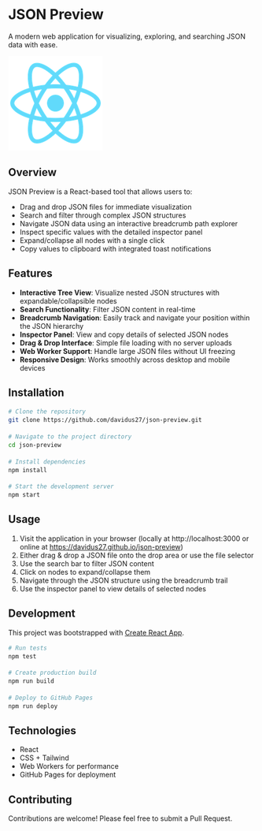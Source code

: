 # JSON Preview

A modern web application for visualizing, exploring, and searching JSON data with ease.

![JSON Preview](https://github.com/davidus27/json-preview/raw/main/public/logo192.png)

## Overview

JSON Preview is a React-based tool that allows users to:
- Drag and drop JSON files for immediate visualization
- Search and filter through complex JSON structures
- Navigate JSON data using an interactive breadcrumb path explorer
- Inspect specific values with the detailed inspector panel
- Expand/collapse all nodes with a single click
- Copy values to clipboard with integrated toast notifications

## Features

- **Interactive Tree View**: Visualize nested JSON structures with expandable/collapsible nodes
- **Search Functionality**: Filter JSON content in real-time
- **Breadcrumb Navigation**: Easily track and navigate your position within the JSON hierarchy
- **Inspector Panel**: View and copy details of selected JSON nodes
- **Drag & Drop Interface**: Simple file loading with no server uploads
- **Web Worker Support**: Handle large JSON files without UI freezing
- **Responsive Design**: Works smoothly across desktop and mobile devices

## Installation

```bash
# Clone the repository
git clone https://github.com/davidus27/json-preview.git

# Navigate to the project directory
cd json-preview

# Install dependencies
npm install

# Start the development server
npm start
```

## Usage

1. Visit the application in your browser (locally at http://localhost:3000 or online at https://davidus27.github.io/json-preview)
2. Either drag & drop a JSON file onto the drop area or use the file selector
3. Use the search bar to filter JSON content
4. Click on nodes to expand/collapse them
5. Navigate through the JSON structure using the breadcrumb trail
6. Use the inspector panel to view details of selected nodes

## Development

This project was bootstrapped with [Create React App](https://github.com/facebook/create-react-app).

```bash
# Run tests
npm test

# Create production build
npm run build

# Deploy to GitHub Pages
npm run deploy
```

## Technologies

- React
- CSS + Tailwind
- Web Workers for performance
- GitHub Pages for deployment

## Contributing

Contributions are welcome! Please feel free to submit a Pull Request.

